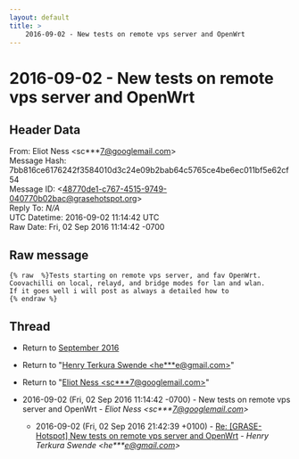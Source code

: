 ```yaml
---
layout: default
title: >
    2016-09-02 - New tests on remote vps server and OpenWrt
---
```


# 2016-09-02 - New tests on remote vps server and OpenWrt

## Header Data

From: Eliot Ness \<sc***7@googlemail.com\><br>
Message Hash: 7bb816ce6176242f3584010d3c24e09b2bab64c5765ce4be6ec011bf5e62cf54<br>
Message ID: \<48770de1-c767-4515-9749-040770b02bac@grasehotspot.org\><br>
Reply To: _N/A_<br>
UTC Datetime: 2016-09-02 11:14:42 UTC<br>
Raw Date: Fri, 02 Sep 2016 11:14:42 -0700<br>

## Raw message

```
{% raw  %}Tests starting on remote vps server, and fav OpenWrt.
Coovachilli on local, relayd, and bridge modes for lan and wlan.
If it goes well i will post as always a detailed how to
{% endraw %}
```

## Thread

+ Return to [September 2016](/archive/2016/09)

+ Return to "[Henry Terkura Swende <he***e<span>@</span>gmail.com>](/authors/he___e_at_gmail_com)"
+ Return to "[Eliot Ness <sc***7<span>@</span>googlemail.com>](/authors/sc___7_at_googlemail_com)"

+ 2016-09-02 (Fri, 02 Sep 2016 11:14:42 -0700) - New tests on remote vps server and OpenWrt - _Eliot Ness \<sc***7@googlemail.com\>_
  + 2016-09-02 (Fri, 02 Sep 2016 21:42:39 +0100) - [Re: [GRASE-Hotspot] New tests on remote vps server and OpenWrt](/archive/2016/09/71b500774bcca84d2d087af2310d954838b1412122b16c268d0f3e59fe07849f) - _Henry Terkura Swende \<he***e@gmail.com\>_

